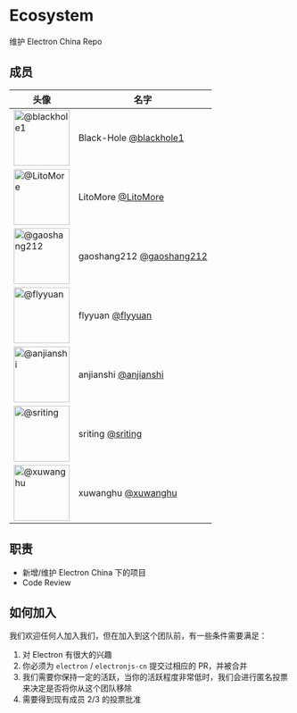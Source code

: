 # Ecosystem

维护 Electron China Repo

## 成员

<!-- prettier-ignore -->
| 头像                                                                        | 名字                                                       |
| --------------------------------------------------------------------------- | ---------------------------------------------------------- |
| <img src="https://github.com/blackhole1.png" width=100 alt="@blackhole1">   | Black-Hole [@blackhole1](https://github.com/blackhole1)    |
| <img src="https://github.com/LitoMore.png" width=100 alt="@LitoMore">       | LitoMore [@LitoMore](https://github.com/LitoMore)          |
| <img src="https://github.com/gaoshang212.png" width=100 alt="@gaoshang212"> | gaoshang212 [@gaoshang212](https://github.com/gaoshang212) |
| <img src="https://github.com/flyyuan.png" width=100  alt="@flyyuan">        | flyyuan [@flyyuan](https://github.com/flyyuan)             |
| <img src="https://github.com/anjianshi.png" width=100  alt="@anjianshi">    | anjianshi [@anjianshi](https://github.com/anjianshi)       |
| <img src="https://github.com/sriting.png" width=100  alt="@sriting">        | sriting [@sriting](https://github.com/sriting)             |
| <img src="https://github.com/xuwanghu.png" width=100  alt="@xuwanghu">      | xuwanghu [@xuwanghu](https://github.com/xuwanghu)          |

## 职责

- 新增/维护 Electron China 下的项目
- Code Review

## 如何加入

我们欢迎任何人加入我们，但在加入到这个团队前，有一些条件需要满足：

1. 对 Electron 有很大的兴趣
2. 你必须为 `electron` / `electronjs-cn` 提交过相应的 PR，并被合并
3. 我们需要你保持一定的活跃，当你的活跃程度非常低时，我们会进行匿名投票来决定是否将你从这个团队移除
4. 需要得到现有成员 2/3 的投票批准
